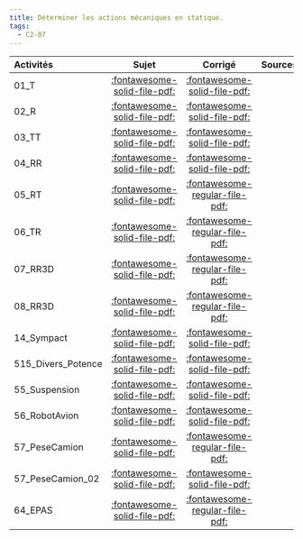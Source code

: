 ```yaml
---
title: Déterminer les actions mécaniques en statique. 
tags:
  - C2-07
---
```

[comment]: <> (Généré automatiquement par make_all_activitess.py, creation_fichiers_activites)

| Activités | Sujet | Corrigé | Sources  | 
| :-------------- | :---: | :-----: | :------: | 
| 01_T | [:fontawesome-solid-file-pdf:](http://xpessoles-cpge.fr/pdf/01_T_Sujet.pdf) | [:fontawesome-solid-file-pdf:](http://xpessoles-cpge.fr/pdf/01_T_Corrige.pdf) | 
| 02_R | [:fontawesome-solid-file-pdf:](http://xpessoles-cpge.fr/pdf/02_R_Sujet.pdf) | [:fontawesome-solid-file-pdf:](http://xpessoles-cpge.fr/pdf/02_R_Corrige.pdf) | 
| 03_TT | [:fontawesome-solid-file-pdf:](http://xpessoles-cpge.fr/pdf/03_TT_Sujet.pdf) | [:fontawesome-solid-file-pdf:](http://xpessoles-cpge.fr/pdf/03_TT_Corrige.pdf) | 
| 04_RR | [:fontawesome-solid-file-pdf:](http://xpessoles-cpge.fr/pdf/04_RR_Sujet.pdf) | [:fontawesome-solid-file-pdf:](http://xpessoles-cpge.fr/pdf/04_RR_Corrige.pdf) | 
| 05_RT | [:fontawesome-solid-file-pdf:](http://xpessoles-cpge.fr/pdf/05_RT_Sujet.pdf) | [:fontawesome-regular-file-pdf:](http://xpessoles-cpge.fr/pdf/05_RT_Corrige.pdf) | 
| 06_TR | [:fontawesome-solid-file-pdf:](http://xpessoles-cpge.fr/pdf/06_TR_Sujet.pdf) | [:fontawesome-regular-file-pdf:](http://xpessoles-cpge.fr/pdf/06_TR_Corrige.pdf) | 
| 07_RR3D | [:fontawesome-solid-file-pdf:](http://xpessoles-cpge.fr/pdf/07_RR3D_Sujet.pdf) | [:fontawesome-regular-file-pdf:](http://xpessoles-cpge.fr/pdf/07_RR3D_Corrige.pdf) | 
| 08_RR3D | [:fontawesome-solid-file-pdf:](http://xpessoles-cpge.fr/pdf/08_RR3D_Sujet.pdf) | [:fontawesome-regular-file-pdf:](http://xpessoles-cpge.fr/pdf/08_RR3D_Corrige.pdf) | 
| 14_Sympact | [:fontawesome-solid-file-pdf:](http://xpessoles-cpge.fr/pdf/14_Sympact_Sujet.pdf) | [:fontawesome-solid-file-pdf:](http://xpessoles-cpge.fr/pdf/14_Sympact_Corrige.pdf) | 
| 515_Divers_Potence | [:fontawesome-solid-file-pdf:](http://xpessoles-cpge.fr/pdf/515_Divers_Potence_Sujet.pdf) | [:fontawesome-solid-file-pdf:](http://xpessoles-cpge.fr/pdf/515_Divers_Potence_Corrige.pdf) | 
| 55_Suspension | [:fontawesome-solid-file-pdf:](http://xpessoles-cpge.fr/pdf/55_Suspension_Sujet.pdf) | [:fontawesome-solid-file-pdf:](http://xpessoles-cpge.fr/pdf/55_Suspension_Corrige.pdf) | 
| 56_RobotAvion | [:fontawesome-solid-file-pdf:](http://xpessoles-cpge.fr/pdf/56_RobotAvion_Sujet.pdf) | [:fontawesome-solid-file-pdf:](http://xpessoles-cpge.fr/pdf/56_RobotAvion_Corrige.pdf) | 
| 57_PeseCamion | [:fontawesome-solid-file-pdf:](http://xpessoles-cpge.fr/pdf/57_PeseCamion_Sujet.pdf) | [:fontawesome-regular-file-pdf:](http://xpessoles-cpge.fr/pdf/57_PeseCamion_Corrige.pdf) | 
| 57_PeseCamion_02 | [:fontawesome-solid-file-pdf:](http://xpessoles-cpge.fr/pdf/57_PeseCamion_02_Sujet.pdf) | [:fontawesome-solid-file-pdf:](http://xpessoles-cpge.fr/pdf/57_PeseCamion_02_Corrige.pdf) | 
| 64_EPAS | [:fontawesome-solid-file-pdf:](http://xpessoles-cpge.fr/pdf/64_EPAS_Sujet.pdf) | [:fontawesome-regular-file-pdf:](http://xpessoles-cpge.fr/pdf/64_EPAS_Corrige.pdf) | 

